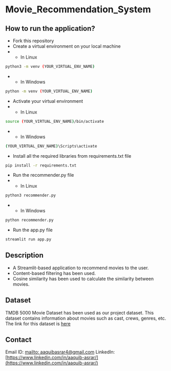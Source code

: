 # Movie_Recommendation_System
## How to run the application?
* Fork this repository
* Create a virtual environment on your local machine
* * In Linux
```bash
python3 -m venv (YOUR_VIRTUAL_ENV_NAME)
```
* * In Windows
```bash
python -m venv (YOUR_VIRTUAL_ENV_NAME)
```
* Activate your virtual environment
* * In Linux
```bash
source (YOUR_VIRTUAL_ENV_NAME)/bin/activate
```
* * In Windows
```bash
(YOUR_VIRTUAL_ENV_NAME)\Scripts\activate
```
* Install all the required libraries from requirements.txt file
```bash
pip install -r requirements.txt
```
* Run the recommender.py file
* * In Linux
```bash
python3 recommender.py
```
* * In Windows
```bash
python recommender.py
```
* Run the app.py file
```bash
streamlit run app.py
```

## Description
- A Streamlit-based application to recommend movies to the user.
- Content-based filtering has been used.
- Cosine similarity has been used to calculate the similarity between movies.

## Dataset
TMDB 5000 Movie Dataset has been used as our project dataset. This dataset contains information about movies such as cast, crews, genres, etc. The link for this dataset is [here](https://www.kaggle.com/datasets/tmdb/tmdb-movie-metadata)

## Contact
Email ID: [mailto: aaquibasrar4@gmail.com](aaquibasrar4@gmail.com)
LinkedIn: [https://www.linkedin.com/in/aaquib-asrar/](https://www.linkedin.com/in/aaquib-asrar/)